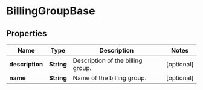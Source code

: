 

# BillingGroupBase


## Properties

| Name | Type | Description | Notes |
|------------ | ------------- | ------------- | -------------|
|**description** | **String** | Description of the billing group. |  [optional] |
|**name** | **String** | Name of the billing group. |  [optional] |



